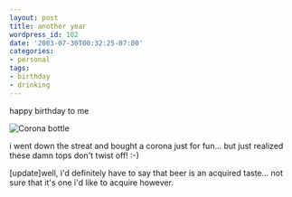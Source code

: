 ```yaml
---
layout: post
title: another year
wordpress_id: 102
date: '2003-07-30T00:32:25-07:00'
categories:
- personal
tags:
- birthday
- drinking
---
```

happy birthday to me

<img src="http://willnorris.com/wordpress-content/uploads/2003/07/corona.jpeg" alt="Corona bottle"  />

i went down the streat and bought a corona just for fun... but just realized
these damn tops don't twist off! :-)

[update]well, i'd definitely have to say that beer is an acquired taste...
not sure that it's one i'd like to acquire however.

